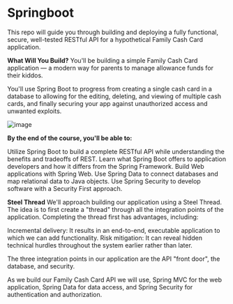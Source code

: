 # Springboot

This repo will guide you through building and deploying a fully functional, secure, well-tested RESTful API for a hypothetical Family Cash Card application.

**What Will You Build?**
You'll be building a simple Family Cash Card application — a modern way for parents to manage allowance funds for their kiddos.

You'll use Spring Boot to progress from creating a single cash card in a database to allowing for the editing, deleting, and viewing of multiple cash cards, and finally securing your app against unauthorized access and unwanted exploits.

![image](https://github.com/Jayaprakashpediredla/Springboot/assets/45528469/7d9e6bf3-0894-4d34-a206-53c2cde259fa)


**By the end of the course, you'll be able to:**

Utilize Spring Boot to build a complete RESTful API while understanding the benefits and tradeoffs of REST.
Learn what Spring Boot offers to application developers and how it differs from the Spring Framework.
Build Web applications with Spring Web.
Use Spring Data to connect databases and map relational data to Java objects.
Use Spring Security to develop software with a Security First approach.

**Steel Thread**
We'll approach building our application using a Steel Thread. The idea is to first create a "thread" through all the integration points of the application. Completing the thread first has advantages, including:

Incremental delivery: It results in an end-to-end, executable application to which we can add functionality.
Risk mitigation: It can reveal hidden technical hurdles throughout the system earlier rather than later.

The three integration points in our application are the API "front door", the database, and security.


As we build our Family Cash Card API we will use,
Spring MVC for the web application, 
Spring Data for data access, and 
Spring Security for authentication and authorization.












